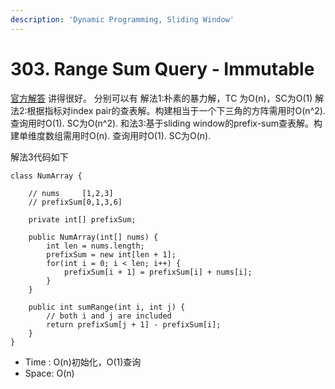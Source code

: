 ```yaml
---
description: 'Dynamic Programming, Sliding Window'
---
```


# 303. Range Sum Query - Immutable

[官方解答](https://leetcode.com/problems/range-sum-query-immutable/solution/) 讲得很好。 分别可以有
解法1:朴素的暴力解，TC 为O\(n\)，SC为O(1)
解法2:根据指标对index pair的查表解。构建相当于一个下三角的方阵需用时O(n^2). 查询用时O(1). SC为O(n^2).
和法3:基于sliding window的prefix-sum查表解。构建单维度数组需用时O(n). 查询用时O(1). SC为O(n).


解法3代码如下

```text
class NumArray {

    // nums     [1,2,3]
    // prefixSum[0,1,3,6]

    private int[] prefixSum;

    public NumArray(int[] nums) {
        int len = nums.length;
        prefixSum = new int[len + 1];
        for(int i = 0; i < len; i++) {
            prefixSum[i + 1] = prefixSum[i] + nums[i];
        }
    }

    public int sumRange(int i, int j) {
        // both i and j are included
        return prefixSum[j + 1] - prefixSum[i];
    }
}
```

* Time : O\(n\)初始化，O(1)查询
* Space: O\(n\)

